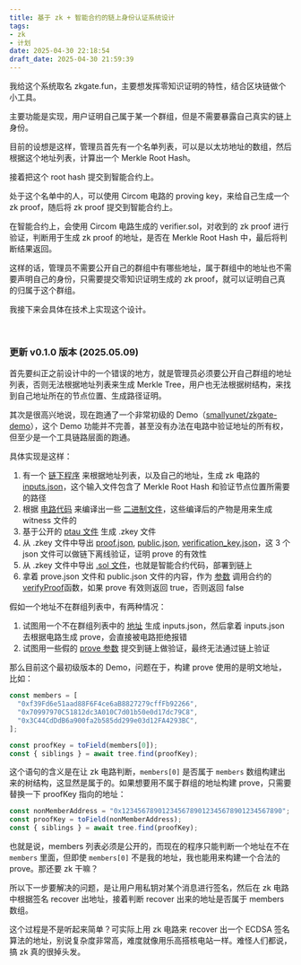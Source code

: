 ```yaml
---
title: 基于 zk + 智能合约的链上身份认证系统设计
tags: 
- zk
- 计划
date: 2025-04-30 22:18:54
draft_date: 2025-04-30 21:59:39
---
```


我给这个系统取名 zkgate.fun，主要想发挥零知识证明的特性，结合区块链做个小工具。

主要功能是实现，用户证明自己属于某一个群组，但是不需要暴露自己真实的链上身份。

目前的设想是这样，管理员首先有一个名单列表，可以是以太坊地址的数组，然后根据这个地址列表，计算出一个 Merkle Root Hash。

接着把这个 root hash 提交到智能合约上。

处于这个名单中的人，可以使用 Circom 电路的 proving key，来给自己生成一个 zk proof，随后将 zk proof 提交到智能合约上。

在智能合约上，会使用 Circom 电路生成的 verifier.sol，对收到的 zk proof 进行验证，判断用于生成 zk proof 的地址，是否在 Merkle Root Hash 中，最后将判断结果返回。

这样的话，管理员不需要公开自己的群组中有哪些地址，属于群组中的地址也不需要声明自己的身份，只需要提交零知识证明生成的 zk proof，就可以证明自己真的归属于这个群组。

我接下来会具体在技术上实现这个设计。

<br>

### 更新 v0.1.0 版本 (2025.05.09)

首先要纠正之前设计中的一个错误的地方，就是管理员必须要公开自己群组的地址列表，否则无法根据地址列表来生成 Merkle Tree，用户也无法根据树结构，来找到自己地址所在的节点位置、生成路径证明。

其次是很高兴地说，现在跑通了一个非常初级的 Demo（[smallyunet/zkgate-demo](https://github.com/smallyunet/zkgate-demo)），这个 Demo 功能并不完善，甚至没有办法在电路中验证地址的所有权，但至少是一个工具链路层面的跑通。

具体实现是这样：

1. 有一个 [链下程序](https://github.com/smallyunet/zkgate-demo/blob/main/offchain/smt.js) 来根据地址列表，以及自己的地址，生成 zk 电路的 [inputs.json](https://github.com/smallyunet/zkgate-demo/blob/main/offchain/inputs.json)，这个输入文件包含了 Merkle Root Hash 和验证节点位置所需要的路径
2. 根据 [电路代码](https://github.com/smallyunet/zkgate-demo/blob/main/circuits/merkleSmtProof.circom) 来编译出一些 [二进制文件](https://github.com/smallyunet/zkgate-demo/tree/main/circuits/build)，这些编译后的产物是用来生成 witness 文件的
3. 基于公开的 [ptau 文件](https://github.com/smallyunet/zkgate-demo/blob/main/circuits/run.sh#L17-L28) 生成 .zkey 文件
4. 从 .zkey 文件中导出 [proof.json](https://github.com/smallyunet/zkgate-demo/blob/main/circuits/proof.json), [public.json](https://github.com/smallyunet/zkgate-demo/blob/main/circuits/public.json), [verification_key.json](https://github.com/smallyunet/zkgate-demo/blob/main/circuits/verification_key.json)，这 3 个 json 文件可以做链下离线验证，证明 prove 的有效性
5. 从 .zkey 文件中导出 [.sol 文件](https://github.com/smallyunet/zkgate-demo/blob/main/circuits/contracts/Groth16Verifier.sol)，也就是智能合约代码，部署到链上
6. 拿着 prove.json 文件和 public.json 文件的内容，作为 [参数](https://github.com/smallyunet/zkgate-demo/blob/main/hardhat/scripts/prove.js#L41) 调用合约的 [verifyProof](https://github.com/smallyunet/zkgate-demo/blob/main/circuits/contracts/Groth16Verifier.sol)函数，如果 prove 有效则返回 true，否则返回 false

假如一个地址不在群组列表中，有两种情况：

1. 试图用一个不在群组列表中的 [地址](https://github.com/smallyunet/zkgate-demo/blob/main/offchain/smt_non_member.js#L24) 生成 inputs.json，然后拿着 inputs.json 去根据电路生成 prove，会直接被电路拒绝报错
2. 试图用一些假的 [prove 参数](https://github.com/smallyunet/zkgate-demo/blob/main/hardhat/scripts/fakeProofWithCorrectRoot.js#L26) 提交到链上做验证，最终无法通过链上验证

那么目前这个最初级版本的 Demo，问题在于，构建 prove 使用的是明文地址，比如：

```js
const members = [
  "0xf39Fd6e51aad88F6F4ce6aB8827279cffFb92266",
  "0x70997970C51812dc3A010C7d01b50e0d17dc79C8",
  "0x3C44CdDdB6a900fa2b585dd299e03d12FA4293BC",
];

const proofKey = toField(members[0]);
const { siblings } = await tree.find(proofKey);
```

这个语句的含义是在让 zk 电路判断，`members[0]` 是否属于 `members` 数组构建出来的树结构，这显然是属于的。如果想要用不属于群组的地址构建 prove，只需要替换一下 proofKey 指向的地址：

```js
const nonMemberAddress = "0x1234567890123456789012345678901234567890";
const proofKey = toField(nonMemberAddress);
const { siblings } = await tree.find(proofKey);
```

也就是说，members 列表必须是公开的，而现在的程序只能判断一个地址在不在 `members` 里面，但即使 `members[0]` 不是我的地址，我也能用来构建一个合法的 prove。那还要 zk 干嘛？

所以下一步要解决的问题，是让用户用私钥对某个消息进行签名，然后在 zk 电路中根据签名 recover 出地址，接着判断 recover 出来的地址是否属于 members 数组。

这个过程是不是听起来简单？可实际上用 zk 电路来 recover 出一个 ECDSA 签名算法的地址，别说复杂度非常高，难度就像用乐高搭核电站一样。难怪人们都说，搞 zk 真的很掉头发。





